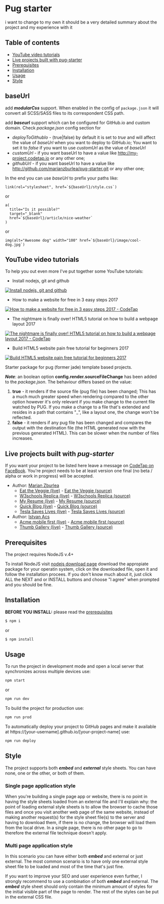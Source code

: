 # Pug starter

i want to change to my own
it should be a very detailed summary about the project and my experience with it
## Table of contents
* [YouTube video tutorials](#youtube-video-tutorials)
* [Live projects built with pug-starter](#live-projects-built-with-pug-starter)
* [Prerequisites](#prerequisites)
* [Installation](#installation)
* [Usage](#usage)
* [Style](#style)

## **baseUrl** 

add ***modularCss*** support. When enabled in the config of `package.json` it will convert all SCSS/SASS files to its correspondent CSS path.

add ***baseurl*** support which can be configured for GitHub.io and custom domain. Check *package.json* config section for
* *deployToGithubIo* - (true|false) by default it is set to *true* and will affect the value of *baseUrl* when you want to deploy to GitHub.io; You want to set it to *false* if you want to use *customUrl* as the value of *baseUrl*
* *customUrl* - if you want baseUrl to have a value like http://my-project.codetap.io or any other one;
* *githubUrl* - if you want baseUrl to have a value like http://github.com/marianzburlea/pug-starter.git or any other one;

In the end you can use *baseUrl* to prefix your paths like:
```
link(rel="stylesheet", href=`${baseUrl}/style.css`)
```

or
```
a(
  title="Is it possible?"
  target="_blank"
  href=`${baseUrl}/article/nice-weather`
)
```

or
```
img(alt="Awesome dog" width="100" href=`${baseUrl}/image/cool-dog.jpg`)
```

## YouTube video tutorials

To help you out even more I've put together some YouTube tutorials:

* Install nodejs, git and github

[![Install nodejs, git and github](http://img.youtube.com/vi/A-iTEtt6SN8/0.jpg)](http://www.youtube.com/watch?v=A-iTEtt6SN8)

* How to make a website for free in 3 easy steps 2017

[![How to make a website for free in 3 easy steps 2017 - CodeTap](http://img.youtube.com/vi/YBK5ZyXHumE/0.jpg)](http://www.youtube.com/watch?v=YBK5ZyXHumE)

* The nightmare is finally over! HTML5 tutorial on how to build a webpage layout 2017

[![The nightmare is finally over! HTML5 tutorial on how to build a webpage layout 2017 - CodeTap](http://img.youtube.com/vi/DdYC36N9z0E/0.jpg)](http://www.youtube.com/watch?v=DdYC36N9z0E)

* Build HTML5 website pain free tutorial for beginners 2017

[![Build HTML5 website pain free tutorial for beginners 2017](http://img.youtube.com/vi/qCyokdeZ6jI/0.jpg)](http://www.youtube.com/watch?v=qCyokdeZ6jI)


Starter package for pug (former jade) template based projects.

***Note***: an boolean option **config.render.sourceFileChange** has been added to the *package.json*. The behaviour differs based on the value:
1. **true** - it renders if the source file (pug file) has been changed; This has a much much greater speed when rendering compared to the other option however it's only relevant if you make change to the current file watched by PUG. If you make a change to a file that's extended and resides in a path that contains "_", like a layout one, the change won't be reflected.
2. **false** - it renders if any pug file has been changed and compares the output with the destination file (the HTML generated now with the previous generated HTML). This can be slower when the number of files increases.
## Live projects built with ***pug-starter***
If you want your project to be listed here leave a message on [CodeTap on FaceBook](https://facebook.com/codetap). You're project needs to be at least version one final (no beta / alpha or work in progress) will be accepted.
* Author: [Marian Zburlea](https://github.com/marianzburlea)
  + [Eat the Veggie (live)](http://codetapio.github.io/eat-the-veggie) - [Eat the Veggie (source)](https://github.com/codetapio/eat-the-veggie)
  + [W3schools Replica (live)](http://codetapio.github.io/w3schools-replica) - [W3schools Replica (source)](https://github.com/codetapio/w3schools-replica)
  + [My Resume (live)](http://my-resume.bitbee.uk) - [My Resume (source)](https://github.com/marianzburlea/my-resume)
  + [Quick Blog (live)](http://quick-blog.bitbee.uk) - [Quick Blog (source)](https://github.com/marianzburlea/quick-blog)
  + [Tesla Saves Lives (live)](http://tesla.bitbee.uk) - [Tesla Saves Lives (source)](https://github.com/marianzburlea/tesla-saves-lives)
* Author: [Istvan Acs](https://github.com/St3ve89)
  + [Acme mobile first (live)](http://St3ve89.github.io/Acme-mobile-first) - [Acme mobile first (source)](https://github.com/St3ve89/Acme-mobile-first)
  + [Thumb Gallery (live)](http://St3ve89.github.io/thumbgallery) - [Thumb Gallery (source)](https://github.com/St3ve89/thumbgallery)
## Prerequisites
The project requires NodeJS v.4+

To install NodeJS visit [nodejs download page](https://nodejs.org/en/download/) download the appropiate package for your operatin system, click on the downloaded file, open it and follow the installation procees. If you don't know much about it, just click ALL the NEXT and or INSTALL buttons and choose "I agree" when prompted and you should be fine.

## Installation
**BEFORE YOU INSTALL:** please read the [prerequisites](#prerequisites)
```bash
$ npm i
```
or
```bash
$ npm install
```
## Usage
To run the project in development mode and open a local server that synchronizes across multiple devices use:
```bash
npm start
```
or
```bash
npm run dev
```
To build the project for production use:
```bash
npm run prod
```
To automatically deploy your project to GitHub pages and make it available at https://[your-username].github.io/[your-project-name] use:
```bash
npm run deploy
```
## Style

The project supports both ***embed*** and ***external*** style sheets. You can have none, one or the other, or both of them.

### Single page application style
When you're building a single page app or website, there is no point in having the style sheets loaded from an external file and I'll explain why: the point of loading external style sheets is to allow the browser to cache those files and once you visit another web page of the same website, instead of making another request(s) for the style sheet file(s) to the server and having to download them, if there is no change, the browser will load them from the local drive. In a single page, there is no other page to go to therefore the external file technique doesn't apply.
### Multi page application style
In this scenario you can have either both ***embed*** and external or just external. The most common scenario is to have only one external style sheet file to be loaded and most of the time that's just fine.

If you want to improve your SEO and user experience even further, I strongly recommend to use a combination of both ***embed*** and external. The ***embed*** style sheet should only contain the minimum amount of styles for the initial visible part of the page to render. The rest of the styles can be put in the external CSS file.
